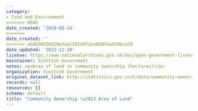 ```yaml
---
category:
- Food and Environment
<<<<<<< HEAD
date_created: '2018-02-14'
=======
date_created: ''
>>>>>>> a6db50550d20e3ae2582ddf2ea03d7ead19bca70
date_updated: '2022-11-10'
license: https://www.nationalarchives.gov.uk/doc/open-government-licence/version/3/
maintainer: Scottish Government
notes: <p>Area of land in community ownership (hectares)</p>
organization: Scottish Government
original_dataset_link: http://statistics.gov.scot/data/community-ownership-area-of-land
records: null
resources: []
schema: default
title: "Community Ownership \u2013 Area of Land"
---
```

